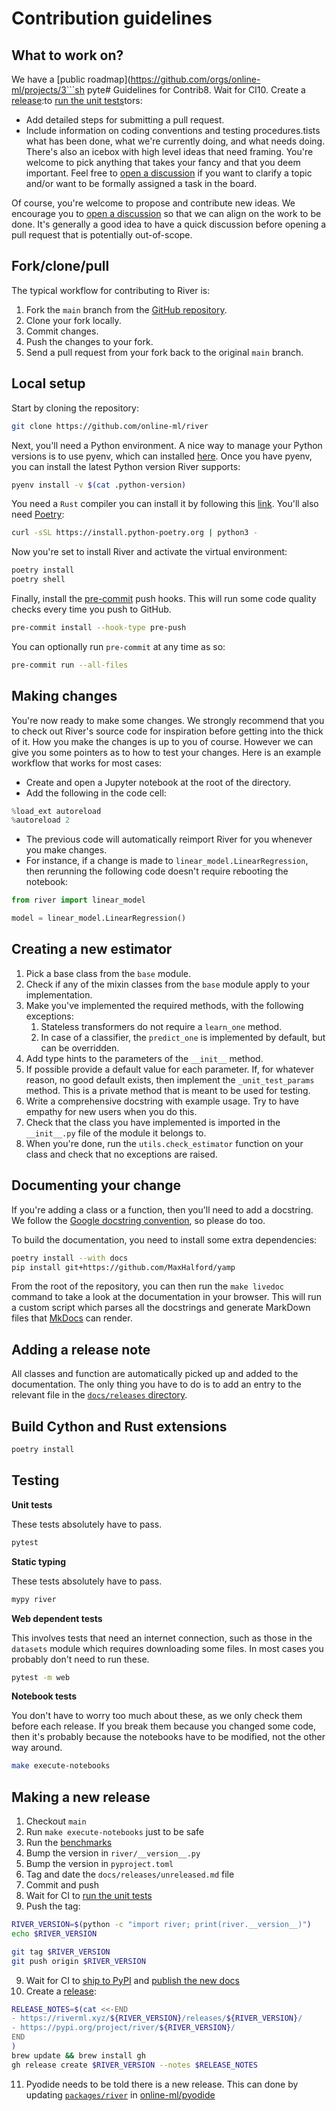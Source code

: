 # Contribution guidelines

## What to work on?

We have a [public roadmap](https://github.com/orgs/online-ml/projects/3```sh
pyte# Guidelines for Contrib8. Wait for CI10. Create a [release](https://github.com/online-ml/river/releases):to [run the unit tests](https://github.com/online-ml/river/actions/workflows/ci.yml)tors:
- Add detailed steps for submitting a pull request.
- Include information on coding conventions and testing procedures.tists what has been done, what we're currently doing, and what needs doing. There's also an icebox with high level ideas that need framing. You're welcome to pick anything that takes your fancy and that you deem important. Feel free to [open a discussion](https://github.com/online-ml/river/discussions/new) if you want to clarify a topic and/or want to be formally assigned a task in the board.

Of course, you're welcome to propose and contribute new ideas. We encourage you to [open a discussion](https://github.com/online-ml/river/discussions/new) so that we can align on the work to be done. It's generally a good idea to have a quick discussion before opening a pull request that is potentially out-of-scope.

## Fork/clone/pull

The typical workflow for contributing to River is:

1. Fork the `main` branch from the [GitHub repository](https://github.com/online-ml/river/).
2. Clone your fork locally.
3. Commit changes.
4. Push the changes to your fork.
5. Send a pull request from your fork back to the original `main` branch.

## Local setup

Start by cloning the repository:

```sh
git clone https://github.com/online-ml/river
```

Next, you'll need a Python environment. A nice way to manage your Python versions is to use pyenv, which can installed [here](https://github.com/pyenv/pyenv-installer). Once you have pyenv, you can install the latest Python version River supports:

```sh
pyenv install -v $(cat .python-version)
```

You need a `Rust` compiler you can install it by following this [link](https://www.rust-lang.org/fr/tools/install). You'll also need [Poetry](https://python-poetry.org/):

```sh
curl -sSL https://install.python-poetry.org | python3 -
```

Now you're set to install River and activate the virtual environment:

```sh
poetry install
poetry shell
```

Finally, install the [pre-commit](https://pre-commit.com/) push hooks. This will run some code quality checks every time you push to GitHub.

```sh
pre-commit install --hook-type pre-push
```

You can optionally run `pre-commit` at any time as so:

```sh
pre-commit run --all-files
```

## Making changes

You're now ready to make some changes. We strongly recommend that you to check out River's source code for inspiration before getting into the thick of it. How you make the changes is up to you of course. However we can give you some pointers as to how to test your changes. Here is an example workflow that works for most cases:

- Create and open a Jupyter notebook at the root of the directory.
- Add the following in the code cell:

```py
%load_ext autoreload
%autoreload 2
```

- The previous code will automatically reimport River for you whenever you make changes.
- For instance, if a change is made to `linear_model.LinearRegression`, then rerunning the following code doesn't require rebooting the notebook:

```py
from river import linear_model

model = linear_model.LinearRegression()
```

## Creating a new estimator

1. Pick a base class from the `base` module.
2. Check if any of the mixin classes from the `base` module apply to your implementation.
3. Make you've implemented the required methods, with the following exceptions:
   1. Stateless transformers do not require a `learn_one` method.
   2. In case of a classifier, the `predict_one` is implemented by default, but can be overridden.
4. Add type hints to the parameters of the `__init__` method.
5. If possible provide a default value for each parameter. If, for whatever reason, no good default exists, then implement the `_unit_test_params` method. This is a private method that is meant to be used for testing.
6. Write a comprehensive docstring with example usage. Try to have empathy for new users when you do this.
7. Check that the class you have implemented is imported in the `__init__.py` file of the module it belongs to.
8. When you're done, run the `utils.check_estimator` function on your class and check that no exceptions are raised.

## Documenting your change

If you're adding a class or a function, then you'll need to add a docstring. We follow the [Google docstring convention](https://sphinxcontrib-napoleon.readthedocs.io/en/latest/example_google.html), so please do too.

To build the documentation, you need to install some extra dependencies:

```sh
poetry install --with docs
pip install git+https://github.com/MaxHalford/yamp
```

From the root of the repository, you can then run the `make livedoc` command to take a look at the documentation in your browser. This will run a custom script which parses all the docstrings and generate MarkDown files that [MkDocs](https://www.mkdocs.org/) can render.

## Adding a release note

All classes and function are automatically picked up and added to the documentation. The only thing you have to do is to add an entry to the relevant file in the [`docs/releases` directory](docs/releases).

## Build Cython and Rust extensions

```sh
poetry install
```

## Testing

**Unit tests**

These tests absolutely have to pass.

```sh
pytest
```

**Static typing**

These tests absolutely have to pass.

```sh
mypy river
```

**Web dependent tests**

This involves tests that need an internet connection, such as those in the `datasets` module which requires downloading some files. In most cases you probably don't need to run these.

```sh
pytest -m web
```

**Notebook tests**

You don't have to worry too much about these, as we only check them before each release. If you break them because you changed some code, then it's probably because the notebooks have to be modified, not the other way around.

```sh
make execute-notebooks
```

## Making a new release

1. Checkout `main`
2. Run `make execute-notebooks` just to be safe
3. Run the [benchmarks](benchmarks)
4. Bump the version in `river/__version__.py`
5. Bump the version in `pyproject.toml`
6. Tag and date the `docs/releases/unreleased.md` file
7. Commit and push
8. Wait for CI to [run the unit tests](https://github.com/online-ml/river/actions/workflows/ci.yml)
9. Push the tag:

```sh
RIVER_VERSION=$(python -c "import river; print(river.__version__)")
echo $RIVER_VERSION
```

```sh
git tag $RIVER_VERSION
git push origin $RIVER_VERSION
```

9. Wait for CI to [ship to PyPI](https://github.com/online-ml/river/actions/workflows/pypi.yml) and [publish the new docs](https://github.com/online-ml/river/actions/workflows/release-docs.yml)
10. Create a [release](https://github.com/online-ml/river/releases):

```sh
RELEASE_NOTES=$(cat <<-END
- https://riverml.xyz/${RIVER_VERSION}/releases/${RIVER_VERSION}/
- https://pypi.org/project/river/${RIVER_VERSION}/
END
)
brew update && brew install gh
gh release create $RIVER_VERSION --notes $RELEASE_NOTES
```

11. Pyodide needs to be told there is a new release. This can done by updating [`packages/river`](https://github.com/online-ml/pyodide/tree/main/packages/river) in [online-ml/pyodide](https://github.com/online-ml/pyodide)

